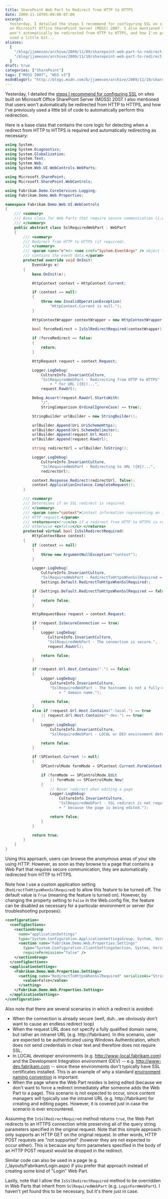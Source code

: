 ```yaml
---
title: SharePoint Web Part to Redirect from HTTP to HTTPS
date: 2009-11-10T05:09:00-07:00
excerpt:
  Yesterday, I detailed the steps I recommend for configuring SSL on sites built
  on Microsoft Office SharePoint Server (MOSS) 2007. I also mentioned that users
  won't automatically be redirected from HTTP to HTTPS, and how I've previously
  used a little bit...
aliases:
  [
    "/blog/jjameson/archive/2009/11/09/sharepoint-web-part-to-redirect-from-http-to-https.aspx",
    "/blog/jjameson/archive/2009/11/10/sharepoint-web-part-to-redirect-from-http-to-https.aspx",
  ]
draft: true
categories: ["SharePoint"]
tags: ["MOSS 2007", "WSS v3"]
msdnBlogUrl: "http://blogs.msdn.com/b/jjameson/archive/2009/11/10/sharepoint-web-part-to-redirect-from-http-to-https.aspx"
---
```


Yesterday, I detailed the
[steps I recommend for configuring SSL](/blog/jjameson/2009/11/09/configuring-ssl-on-sharepoint-sites)
on sites built on Microsoft Office SharePoint Server (MOSS) 2007. I also
mentioned that users won't automatically be redirected from HTTP to HTTPS, and
how I've previously used a little bit of code to automatically perform this
redirection.

Here is a base class that contains the core logic for detecting when a redirect
from HTTP to HTTPS is required and automatically redirecting as necessary:

```C#
using System;
using System.Diagnostics;
using System.Globalization;
using System.Text;
using System.Web;
using System.Web.UI.WebControls.WebParts;

using Microsoft.SharePoint;
using Microsoft.SharePoint.WebControls;

using Fabrikam.Demo.CoreServices.Logging;
using Fabrikam.Demo.Web.Properties;

namespace Fabrikam.Demo.Web.UI.WebControls
{
    /// <summary>
    /// Base class for Web Parts that require secure communication (i.e. HTTPS).
    /// </summary>
    public abstract class SslRequiredWebPart : WebPart
    {
        /// <summary>
        /// Redirect from HTTP to HTTPS (if required).
        /// </summary>
        /// <param name="e">An <see cref="System.EventArgs" /> object that
        /// contains the event data.</param>
        protected override void OnInit(
            EventArgs e)
        {
            base.OnInit(e);

            HttpContext context = HttpContext.Current;

            if (context == null)
            {
                throw new InvalidOperationException(
                    "HttpContext.Current is null.");
            }

            HttpContextWrapper contextWrapper = new HttpContextWrapper(context);

            bool forceRedirect = IsSslRedirectRequired(contextWrapper);
            
            if (forceRedirect == false)
            {
                return;
            }

            HttpRequest request = context.Request;

            Logger.LogDebug(
                CultureInfo.InvariantCulture,
                "SslRequiredWebPart - Redirecting from HTTP to HTTPS"
                    + " for URL ({0})...",
                request.RawUrl);

            Debug.Assert(request.RawUrl.StartsWith(
                "/",
                StringComparison.OrdinalIgnoreCase) == true);

            StringBuilder urlBuilder = new StringBuilder();

            urlBuilder.Append(Uri.UriSchemeHttps);
            urlBuilder.Append(Uri.SchemeDelimiter);
            urlBuilder.Append(request.Url.Host);
            urlBuilder.Append(request.RawUrl);

            string redirectUrl = urlBuilder.ToString();

            Logger.LogDebug(
                CultureInfo.InvariantCulture,
                "SslRequiredWebPart - Redirecting to URL ({0})...",
                redirectUrl);

            context.Response.Redirect(redirectUrl, false);
            context.ApplicationInstance.CompleteRequest();
        }

        /// <summary>
        /// Determines if an SSL redirect is required.
        /// </summary>
        /// <param name="context">Context information representing an individual
        /// HTTP request.</param>
        /// <returns><c>true</c> if a redirect from HTTP to HTTPS is required,
        /// otherwise <c>false</c>.</returns>
        protected virtual bool IsSslRedirectRequired(
            HttpContextBase context)
        {
            if (context == null)
            {
                throw new ArgumentNullException("context");
            }

            Logger.LogDebug(
                CultureInfo.InvariantCulture,
                "SslRequiredWebPart - RedirectToHttpsWhenSslRequired = {0}",
                Settings.Default.RedirectToHttpsWhenSslRequired);

            if (Settings.Default.RedirectToHttpsWhenSslRequired == false)
            {
                return false;
            }

            HttpRequestBase request = context.Request;

            if (request.IsSecureConnection == true)
            {
                Logger.LogDebug(
                   CultureInfo.InvariantCulture,
                   "SslRequiredWebPart - The connection is secure.",
                   request.RawUrl);

                return false;
            }

            if (request.Url.Host.Contains(".") == false)
            {
                Logger.LogDebug(
                    CultureInfo.InvariantCulture,
                    "SslRequiredWebPart - The hostname is not a fully-qualified"
                        + " domain name.");

                return false;
            }
            else if (request.Url.Host.Contains("-local.") == true
                || request.Url.Host.Contains("-dev.") == true)
            {
                Logger.LogDebug(
                    CultureInfo.InvariantCulture,
                    "SslRequiredWebPart - LOCAL or DEV environment detected.");

                return false;
            }

            if (SPContext.Current != null)
            {
                SPControlMode formMode = SPContext.Current.FormContext.FormMode;

                if (formMode == SPControlMode.Edit
                    || formMode == SPControlMode.New)
                {
                    // Never redirect when editing a page                
                    Logger.LogDebug(
                        CultureInfo.InvariantCulture,
                        "SslRequiredWebPart - SSL redirect is not required"
                        + " because the page is being edited.");

                    return false;
                }
            }

            return true;
        }
    }
}
```

Using this approach, users can browse the anonymous areas of your site using
HTTP. However, as soon as they browse to a page that contains a Web Part that
requires secure communication, they are automatically redirected from HTTP to
HTTPS.

Note how I use a custom application setting (`RedirectToHttpsWhenSslRequired`)
to allow this feature to be turned off. The default value is `True` (meaning the
feature is turned on). However, by changing the property setting to `False` in
the Web.config file, the feature can be disabled as necessary for a particular
environment or server (for troubleshooting purposes):

```XML
<configuration>
  <configSections>
    <sectionGroup
      name="applicationSettings"
      type="System.Configuration.ApplicationSettingsGroup, System, Version=2.0.0.0, Culture=neutral, PublicKeyToken=b77a5c561934e089" >
      <section name="Fabrikam.Demo.Web.Properties.Settings"
        type="System.Configuration.ClientSettingsSection, System, Version=2.0.0.0, Culture=neutral, PublicKeyToken=b77a5c561934e089"
        requirePermission="false" />
    </sectionGroup>
  </configSections>
  <applicationSettings>
    <Fabrikam.Demo.Web.Properties.Settings>
      <setting name="RedirectToHttpsWhenSslRequired" serializeAs="String">
        <value>False</value>
      </setting>
    </Fabrikam.Demo.Web.Properties.Settings>
  </applicationSettings>
</configuration>
```

Also note that there are several scenarios in which a redirect is avoided:

- When the connection is already secure (well, duh...we obviously don't want to
  cause an endless redirect loop)
- When the request URL does not specify a fully qualified domain name, but
  rather an intranet URL (e.g. http://fabrikam). In this scenario, user are
  expected to be authenticated using Windows Authentication, which does not send
  credentials in clear text and therefore does not require SSL.
- In LOCAL developer environments (e.g. http://www-local.fabrikam.com) and the
  Development Integration environment (DEV) -- e.g. http://www-dev.fabrikam.com
  -- since these environments don't typically have SSL certificates installed.
  This is an example of why a standard
  [environment naming convention](/blog/jjameson/2009/06/09/environment-naming-conventions)
  is important.
- When the page where the Web Part resides is being edited (because we don't
  want to force a redirect immediately after someone adds the Web Part to a
  page). This scenario is not expected to occur, since content managers will
  typically use the intranet URL (e.g. http://fabrikam) for creating and editing
  pages. However, it is covered just in case the scenario is ever encountered.

Assuming the `IsSslRedirectRequired` method returns `true`, the Web Part
redirects to an HTTPS connection while preserving all of the query string
parameters specified in the original request. Note that this simple approach
only supports an HTTP GET on the original request. In other words, HTTP POST
requests are "not supported" (however they are not expected to occur either).
This is because any form parameters specified in the body of an HTTP POST
request would be dropped in the redirect.

Similar code can also be used in a page (e.g. /\_layouts/Fabrikam/Login.aspx) if
you prefer that approach instead of creating some kind of "Login" Web Part.

Lastly, note that I allow the `IsSslRedirectRequired` method to be overridden in
Web Parts that inherit from `SslRequiredWebPart` (e.g. `LoginFormWebPart`). I
haven't yet found this to be necessary, but it's there just in case.

